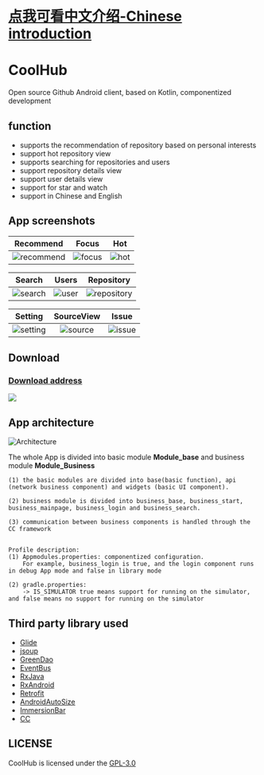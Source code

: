 # [点我可看中文介绍-Chinese introduction](README-cn.md)

# CoolHub

Open source Github Android client, based on Kotlin, componentized development

## function

* supports the recommendation of repository based on personal interests
* support hot repository view
* supports searching for repositories and users
* support repository details view
* support user details view
* support for star and watch
* support in Chinese and English

## App screenshots

| Recommend | Focus | Hot |
|:-:|:-:|:-:|
| ![recommend](https://github.com/m4coding/CoolHub/blob/master/app_art/app-screenshot-homepage-recommend.png) | ![focus](https://github.com/m4coding/CoolHub/blob/master/app_art/app-screenshot-homepage-focus.png) | ![hot](https://github.com/m4coding/CoolHub/blob/master/app_art/app-screenshot-homepage-hot-trend.png) |

| Search | Users | Repository |
|:-:|:-:|:-:|
| ![search](https://github.com/m4coding/CoolHub/blob/master/app_art/app-screenshot-search.png) | ![user](https://github.com/m4coding/CoolHub/blob/master/app_art/app-screenshot-user-details.png) | ![repository](https://github.com/m4coding/CoolHub/blob/master/app_art/app-screenshot-repository-details.png) |

| Setting | SourceView | Issue |
|:-:|:-:|:-:|
| ![setting](https://github.com/m4coding/CoolHub/blob/master/app_art/app-screenshot-setting.png)  | ![source](https://github.com/m4coding/CoolHub/blob/master/app_art/app-screenshot-source-view.png)  | ![issue](https://github.com/m4coding/CoolHub/blob/master/app_art/app-screenshot-issue-details.png) |

## Download

### [Download address](https://www.pgyer.com/0YCe)

![](https://github.com/m4coding/CoolHub/blob/master/app_art/CoolHub-Download-url.png)

## App architecture

![Architecture](https://github.com/m4coding/CoolHub/blob/master/app_art/CoolHub-Architecture.png)

The whole App is divided into basic module **Module_base** and business module **Module_Business**

    (1) the basic modules are divided into base(basic function), api (network business component) and widgets (basic UI component).

    (2) business module is divided into business_base, business_start, business_mainpage, business_login and business_search.

    (3) communication between business components is handled through the CC framework


    Profile description:
    (1) Appmodules.properties: componentized configuration.
        For example, business_login is true, and the login component runs in debug App mode and false in library mode

    (2) gradle.properties:
        -> IS_SIMULATOR true means support for running on the simulator, and false means no support for running on the simulator

## Third party library used

* [Glide](https://github.com/bumptech/glide)
* [jsoup](https://github.com/jhy/jsoup)
* [GreenDao](https://github.com/greenrobot/greenDAO)
* [EventBus](https://github.com/greenrobot/EventBus)
* [RxJava](https://github.com/ReactiveX/RxJava)
* [RxAndroid](https://github.com/ReactiveX/RxAndroid)
* [Retrofit](https://github.com/square/retrofit)
* [AndroidAutoSize](https://github.com/JessYanCoding/AndroidAutoSize)
* [ImmersionBar](https://github.com/gyf-dev/ImmersionBar)
* [CC](https://github.com/luckybilly/CC)


## LICENSE

CoolHub is licensed under the [GPL-3.0](https://www.gnu.org/licenses/gpl.html)